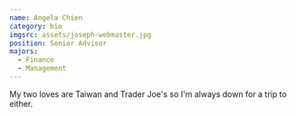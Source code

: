```yaml
---
name: Angela Chien
category: bio
imgsrc: assets/joseph-webmaster.jpg
position: Senior Advisor
majors:
  - Finance
  - Management
---
```

My two loves are Taiwan and Trader Joe's so I'm always down for a trip to either.
